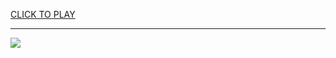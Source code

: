 
<a href="https://premium76.site?title=y8_games_unblocked_games&ref=13M">CLICK TO PLAY</a></h3>
<hr>

<a href="https://premium76.site?title=y8_games_unblocked_games&ref=13M"><img src="https://clearcache.store/games.png"></a>


